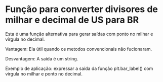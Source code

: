 # Função para converter divisores de milhar e decimal de US para BR


Esta é uma função alternativa para gerar saídas com ponto no milhar e vírgula no decimal.

Vantagem: Ela útil quando os metodos convencionais não fucionaram.

Desvantagem: A saída é um string.

Exemplo de aplicação: expressar a saída da função plt.bar_label() com virgula no milhar e ponto no decimal.
